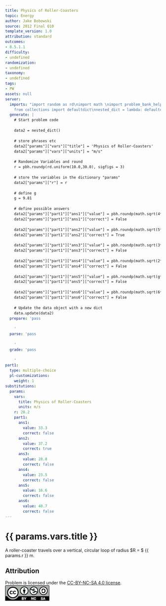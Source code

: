 ```yaml
---
title: Physics of Roller-Coasters
topic: Energy
author: Jake Bobowski
source: 2012 Final Q10
template_version: 1.0
attribution: standard
outcomes:
- 8.5.1.1
difficulty:
- undefined
randomization:
- undefined
taxonomy:
- undefined
tags:
- PW
assets: null
server:
  imports: "import random as rd\nimport math \nimport problem_bank_helpers as pbh\n\
    from collections import defaultdict\nnested_dict = lambda: defaultdict(nested_dict)\n"
  generate: |
    # Start problem code

    data2 = nested_dict()

    # store phrases etc
    data2["params"]["vars"]["title"] = 'Physics of Roller-Coasters'
    data2["params"]["vars"]["units"] = "m/s"

    # Randomize Variables and round
    r = pbh.roundp(rd.uniform(10.0,30.0), sigfigs = 3)

    # store the variables in the dictionary "params"
    data2["params"]["r"] = r

    # define g
    g = 9.81

    # define possible answers
    data2["params"]["part1"]["ans1"]["value"] = pbh.roundp(math.sqrt(4*g*r), sigfigs = 3)
    data2["params"]["part1"]["ans1"]["correct"] = False

    data2["params"]["part1"]["ans2"]["value"] = pbh.roundp(math.sqrt(5*g*r), sigfigs = 3)
    data2["params"]["part1"]["ans2"]["correct"] = True

    data2["params"]["part1"]["ans3"]["value"] = pbh.roundp(math.sqrt(3*g*r), sigfigs = 3)
    data2["params"]["part1"]["ans3"]["correct"] = False

    data2["params"]["part1"]["ans4"]["value"] = pbh.roundp(math.sqrt(2*g*r), sigfigs = 3)
    data2["params"]["part1"]["ans4"]["correct"] = False

    data2["params"]["part1"]["ans5"]["value"] = pbh.roundp(math.sqrt(g*r), sigfigs = 3)
    data2["params"]["part1"]["ans5"]["correct"] = False

    data2["params"]["part1"]["ans6"]["value"] = pbh.roundp(math.sqrt(6*g*r), sigfigs = 3)
    data2["params"]["part1"]["ans6"]["correct"] = False

    # Update the data object with a new dict
    data.update(data2)
  prepare: 'pass

    '
  parse: 'pass

    '
  grade: 'pass

    '
part1:
  type: multiple-choice
  pl-customizations:
    weight: 1
substitutions:
  params:
    vars:
      title: Physics of Roller-Coasters
      units: m/s
    r: 28.2
    part1:
      ans1:
        value: 33.3
        correct: false
      ans2:
        value: 37.2
        correct: true
      ans3:
        value: 28.8
        correct: false
      ans4:
        value: 23.5
        correct: false
      ans5:
        value: 16.6
        correct: false
      ans6:
        value: 40.7
        correct: false
---
```

# {{ params.vars.title }}
A roller-coaster travels over a vertical, circular loop of radius $R = $ {{ params.r }} m.

## Attribution

Problem is licensed under the [CC-BY-NC-SA 4.0 license](https://creativecommons.org/licenses/by-nc-sa/4.0/).<br> ![The Creative Commons 4.0 license requiring attribution-BY, non-commercial-NC, and share-alike-SA license.](https://raw.githubusercontent.com/firasm/bits/master/by-nc-sa.png)
